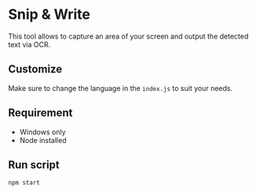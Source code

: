 # Snip & Write

This tool allows to capture an area of your screen and output the detected text via OCR.

## Customize

Make sure to change the language in the `index.js` to suit your needs.

## Requirement 

- Windows only
- Node installed

## Run script

```
npm start
```
